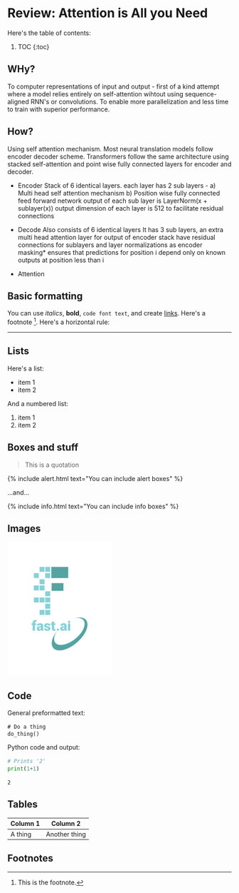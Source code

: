 # Review: Attention is All you Need

Here's the table of contents:

1. TOC
{:toc}

## WHy?
To computer representations of input and output - first of a kind attempt where a model relies entirely on self-attention wihtout using sequence-aligned RNN's or convolutions.
To enable more parallelization and less time to train with superior performance. 

## How?
Using self attention mechanism.
Most neural translation models follow encoder decoder scheme.
Transformers follow the same architecture using stacked self-attention and point wise fully connected layers for encoder and decoder.

- Encoder 
	Stack of 6 identical layers.
	each layer has 2 sub layers -  a) Multi head self attention mechanism
				 	b) Position wise fully connected feed forward network
	output of each sub layer is LayerNorm(x + sublayer(x))
	output dimension of each layer is 512 to facilitate residual connections

- Decode 
	Also consists of 6 identical layers
	It has 3 sub layers, an extra multi head attention layer for output of encoder stack
	have residual connections for sublayers and layer normalizations as encoder
	masking* ensures that predictions for position i depend only on known outputs at position less than i
	
- Attention 
	
	

## Basic formatting

You can use *italics*, **bold**, `code font text`, and create [links](https://www.markdownguide.org/cheat-sheet/). Here's a footnote [^1]. Here's a horizontal rule:

---

## Lists

Here's a list:

- item 1
- item 2

And a numbered list:

1. item 1
1. item 2

## Boxes and stuff

> This is a quotation

{% include alert.html text="You can include alert boxes" %}

...and...

{% include info.html text="You can include info boxes" %}

## Images

![](/images/logo.png "fast.ai's logo")

## Code

General preformatted text:

    # Do a thing
    do_thing()

Python code and output:

```python
# Prints '2'
print(1+1)
```

    2

## Tables

| Column 1 | Column 2 |
|-|-|
| A thing | Another thing |

## Footnotes

[^1]: This is the footnote.

